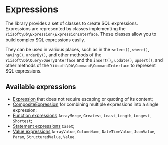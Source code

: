 # Expressions

The library provides a set of classes to create SQL expressions. Expressions are represented by classes implementing
the `Yiisoft\Db\Expression\ExpressionInterface`. These classes allow you to build complex SQL expressions easily.

They can be used in various places, such as in the `select()`, `where()`, `having()`, `orderBy()`, and other methods 
of the `Yiisoft\Db\Query\QueryInterface` and the `insert()`, `update()`, `upsert()`, and other methods of the
`Yiisoft\Db\Command\CommandInterface` to represent SQL expressions.

## Available expressions

- [Expression](expression.md) that does not require escaping or quoting of its content;
- [CompositeExpression](composite-expression.md) for combining multiple expressions into a single expression;
- [Function expressions](functions.md) `ArrayMerge`, `Greatest`, `Least`, `Length`, `Longest`, `Shortest`;
- [Statement expressions](statements.md) `CaseX`;
- [Value expressions](values.md) `ArrayValue`, `ColumnName`, `DateTimeValue`, `JsonValue`, `Param`, `StructuredValue`,
  `Value`.
